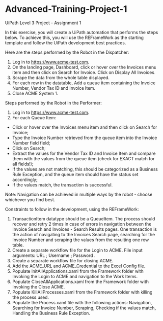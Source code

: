 # Advanced-Training-Project-1
UiPath Level 3 Project - Assignment 1


In this exercise, you will create a UiPath automation that performs the steps below.
To achieve this, you will use the REFrameWork as the starting template and follow the UiPath development best practices.

Here are the steps performed by the Robot in the Dispatcher:
1. Log in to https://www.acme-test.com.
2. On the landing page, Dashboard, click or hover over the Invoices menu item and then click on Search for Invoice. Click on Display All Invoices. 
3. Scrape the data from the whole table displayed.
4. For each row in the datatable, Add a queue item containing the Invoice Number, Vendor Tax ID and Invoice Item.
5. Close ACME System 1.

Steps performed by the Robot in the Performer: 
1. Log in to https://www.acme-test.com.
2. For each Queue Item:
- Click or hover over the Invoices menu item and then click on Search for Invoice;
- Type the Invoice Number retrieved from the queue item into the Invoice Number field field;
- Click on Search;
- Extract the values for the Vendor Tax ID and Invoice Item and compare them with the values from the queue item (check for EXACT match for all fields!);
- If the values are not matching, this should be categorized as a Business Rule Exception, and the queue item should have the status set accordingly;
- If the values match, the transaction is successful.

Note: Navigation can be achieved in multiple ways by the robot - choose whichever you find best.

Constraints to follow in the development, using the REFrameWork:
1. TransactionItem datatype should be a QueueItem. The process should recover and retry 2 times in case of errors in navigation between the Invoice Search and Invoices - Search Results pages. One transaction is the action of navigating to the Invoices Search page, searching for the Invoice Number and scraping the values from the resulting one row table.
2. Create a separate workflow file for the Login to ACME. File input arguments: URL ; Username ; Password .
3. Create a separate workflow file for closing ACME. 
4. Add the ACME_URL and ACME_Credential to the Excel Config file.
5. Populate InitAllApplications.xaml from the Framework folder with Invoking the Login to ACME and navigation to the Work Items.
6. Populate CloseAllApplications.xaml from the Framework folder with Invoking the Close ACME.
7. Populate KillAllProcesses.xaml from the Framework folder with killing the process used.
8. Populate the Process.xaml file with the following actions: Navigation, Searching for Invoice Number, Scraping, Checking if the values match, Handling the Business Rule Exception.

